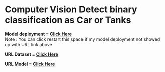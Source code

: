 # Computer Vision Detect binary classification as Car or Tanks

**Model deployment = [Click Here](https://huggingface.co/spaces/rianrg/Cars-or-Tanks-Image-Classification)**    
Note : You can click restart this space if my model deployment not showed up with URL link above

**URL Dataset = [Click Here](https://www.kaggle.com/datasets/gatewayadam/cars-and-tanks-image-classification)**

**URL Model = [Click Here](https://drive.google.com/drive/folders/1ABsrvYxyUg_8vJh1PetSC33CjEjqBPRj?usp=sharing)**

